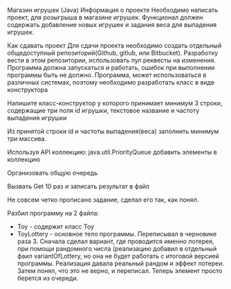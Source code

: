 Магазин игрушек (Java)
Информация о проекте
Необходимо написать проект, для розыгрыша в магазине игрушек. Функционал должен содержать добавление новых игрушек и задания веса для выпадения игрушек.

Как сдавать проект
Для сдачи проекта необходимо создать отдельный общедоступный репозиторий(Github, gitlub, или Bitbucket). Разработку вести в этом репозитории, использовать пул реквесты на изменения. Программа должна запускаться и работать, ошибок при выполнении программы быть не должно. 
Программа, может использоваться в различных системах, поэтому необходимо разработать класс в виде конструктора

Напишите класс-конструктор у которого принимает минимум 3 строки, содержащие три поля id игрушки, текстовое название и частоту выпадения игрушки

Из принятой строки id и частоты выпадения(веса) заполнить минимум три массива.

Используя API коллекцию: java.util.PriorityQueue добавить элементы в коллекцию

Организовать общую очередь

Вызвать Get 10 раз и записать результат в файл

Не совсем четко прописано задание, сделал его так, как понял.

Разбил программу на 2 файла:
* Toy - содержит класс Toy
* ToyLottery - основное тело программы. Переписывал в черновике раза 3. Сначала сделал вариант, где проводится именно лотерея, при помощи рандомного числа (реализацию добавил в отдельный фаил variantOfLottery, но она не будет работать с итоговой версией программы.
              Реализация давала реальный рандом и эффект лотереи. Затем понял, что это не верно, и переписал. Теперь элемент просто берется из очереди.
